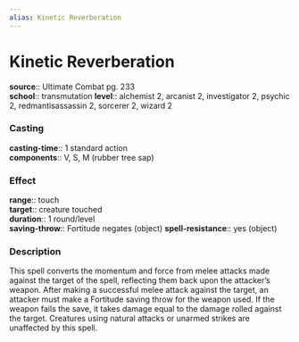 ```yaml
---
alias: Kinetic Reverberation
---
```


# Kinetic Reverberation 

**source**:: Ultimate Combat pg. 233  
**school**:: transmutation
**level**:: alchemist 2, arcanist 2, investigator 2, psychic 2, redmantisassassin 2, sorcerer 2, wizard 2

### Casting 

**casting-time**:: 1 standard action  
**components**:: V, S, M (rubber tree sap)

### Effect 

**range**:: touch  
**target**:: creature touched  
**duration**:: 1 round/level  
**saving-throw**:: Fortitude negates (object)
**spell-resistance**:: yes (object)

### Description 

This spell converts the momentum and force from melee attacks made against the target of the spell, reflecting them back upon the attacker’s weapon. After making a successful melee attack against the target, an attacker must make a Fortitude saving throw for the weapon used. If the weapon fails the save, it takes damage equal to the damage rolled against the target. Creatures using natural attacks or unarmed strikes are unaffected by this spell.
